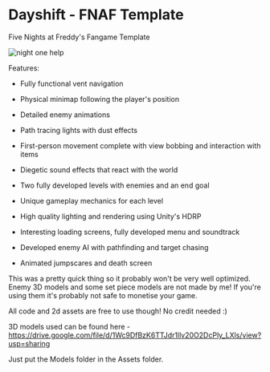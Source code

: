 # Dayshift - FNAF Template
Five Nights at Freddy's Fangame Template

![night one help](https://github.com/maxtearney/dayshift-fnaf/assets/88261993/a012018b-23a8-430a-adbb-009bd038bf53)

Features:

- Fully functional vent navigation

- Physical minimap following the player's position

- Detailed enemy animations

- Path tracing lights with dust effects

- First-person movement complete with view bobbing and interaction with items

- Diegetic sound effects that react with the world

- Two fully developed levels with enemies and an end goal

- Unique gameplay mechanics for each level

- High quality lighting and rendering using Unity's HDRP

- Interesting loading screens, fully developed menu and soundtrack

- Developed enemy AI with pathfinding and target chasing

- Animated jumpscares and death screen

This was a pretty quick thing so it probably won't be very well optimized.
Enemy 3D models and some set piece models are not made by me! If you're using them it's probably not safe to monetise your game.

All code and 2d assets are free to use though! No credit needed :)

3D models used can be found here -
https://drive.google.com/file/d/1Wc9DfBzK6TTJdr1llv20O2DcPly_LXls/view?usp=sharing

Just put the Models folder in the Assets folder.
